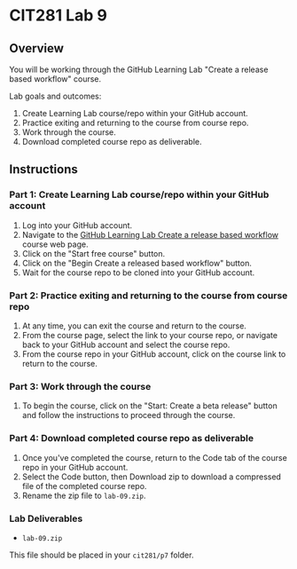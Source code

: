 # CIT281 Lab 9

## Overview

You will be working through the GitHub Learning Lab "Create a release based workflow" course.

Lab goals and outcomes:

1. Create Learning Lab course/repo within your GitHub account.
2. Practice exiting and returning to the course from course repo.
3. Work through the course.
4. Download completed course repo as deliverable.

## Instructions

### Part 1: Create Learning Lab course/repo within your GitHub account

1. Log into your GitHub account.
2. Navigate to the [GitHub Learning Lab Create a release based workflow](https://lab.github.com/githubtraining/create-a-release-based-workflow) course web page.
3. Click on the "Start free course" button.
4. Click on the "Begin Create a released based workflow" button.
5. Wait for the course repo to be cloned into your GitHub account.

### Part 2: Practice exiting and returning to the course from course repo

1. At any time, you can exit the course and return to the course.
2. From the course page, select the link to your course repo, or navigate back to your GitHub account and select the course repo.
3. From the course repo in your GitHub account, click on the course link to return to the course.

### Part 3: Work through the course

1. To begin the course, click on the "Start: Create a beta release" button and follow the instructions to proceed through the course.

### Part 4: Download completed course repo as deliverable

1. Once you've completed the course, return to the Code tab of the course repo in your GitHub account.
2. Select the Code button, then Download zip to download a compressed file of the completed course repo.
3. Rename the zip file to `lab-09.zip`.

### Lab Deliverables

- `lab-09.zip`

This file should be placed in your `cit281/p7` folder.
